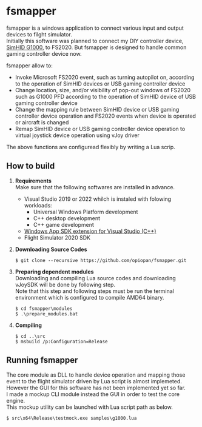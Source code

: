 fsmapper
===
fsmapper is a windows application to connect various input and output devices to filght simulator.<br>
Initially this software was planned to connect my DIY controller device, [SimHID G1000](https://github.com/opiopan/simhid-g1000), to FS2020.
But fsmapper is designed to handle common gaming controller device now.

fsmapper allow to:
- Invoke Microsoft FS2020 event, such as turning autopilot on, according to the operation of SimHID devices or USB gaming controller device
- Change location, size, and/or visibility of pop-out windows of FS2020 such as G1000 PFD according to the operation of SimHID device of USB gaming controller device
- Change the mapping rule between SimHID device or USB gaming controller device operation and FS2020 events when device is operated or aircraft is changed
- Remap SimHID device or USB gaming controller device operation to virtual joystick device operation using vJoy driver

The above functions are configuread flexibly by writing a Lua scrip.

## How to build
1. **Requirements**<br>
Make sure that the following softwares are installed in advance.
    - Visual Studio 2019 or 2022 whilch is instaled with folowing workloads:
        - Universal Windows Platform development
        - C++ desktop development
        - C++ game development
    - [Windows App SDK extension for Visual Studio (C++)](https://docs.microsoft.com/en-us/windows/apps/windows-app-sdk/downloads)
    - Flight Simulator 2020 SDK 

2. **Downloading Source Codes**<br>
    ```shell
    $ git clone --recursive https://github.com/opiopan/fsmapper.git
    ```

3. **Preparing dependent modules**<br>
    Downloading and compiling Lua source codes and downloading vJoySDK will be done by following step.<br>
    Note that this step and following steps must be run the terminal environment which is configured to compile AMD64 binary.
    ```shell
    $ cd fsmapper\modules
    $ .\prepare_modules.bat
    ```

4. **Compiling**
    ```shell
    $ cd ..\src
    $ msbuild /p:Configuration=Release

## Running fsmapper
The core module as DLL to handle device operation and mapping those event to the flight simulator driven by Lua script is almost implemeted. However the GUI for this software has not been implemented yet so far.<br>
I  made a mockup CLI module instead the GUI in order to test the core engine.<br>
This mockup utility can be launched with Lua script path as below.

```shell
$ src\x64\Release\testmock.exe samples\g1000.lua
```